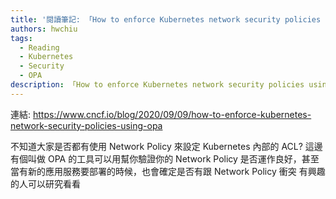 ```yaml
---
title: '閱讀筆記: 「How to enforce Kubernetes network security policies using OPA」'
authors: hwchiu
tags:
  - Reading
  - Kubernetes
  - Security
  - OPA
description: 「How to enforce Kubernetes network security policies using OPA」
---
```


連結: https://www.cncf.io/blog/2020/09/09/how-to-enforce-kubernetes-network-security-policies-using-opa

不知道大家是否都有使用 Network Policy 來設定 Kubernetes 內部的 ACL?
這邊有個叫做 OPA 的工具可以用幫你驗證你的 Network Policy 是否運作良好，甚至當有新的應用服務要部署的時候，也會確定是否有跟 Network Policy 衝突
有興趣的人可以研究看看
